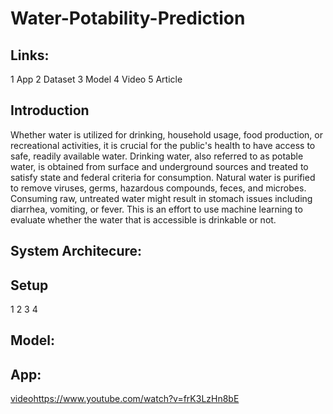 # Water-Potability-Prediction

## Links: 
1 App
2 Dataset
3 Model
4 Video
5 Article

## Introduction
Whether water is utilized for drinking, household usage, food production, or recreational activities, it is crucial for the public's health to have access to safe, readily available water. Drinking water, also referred to as potable water, is obtained from surface and underground sources and treated to satisfy state and federal criteria for consumption. Natural water is purified to remove viruses, germs, hazardous compounds, feces, and microbes. Consuming raw, untreated water might result in stomach issues including diarrhea, vomiting, or fever. This is an effort to use machine learning to evaluate whether the water that is accessible is drinkable or not.

## System Architecure: ![]()

## Setup
1
2
3
4

## Model: ![]()

## App: ![]()

[video](https://www.youtube.com/watch?v=frK3LzHn8bE)https://www.youtube.com/watch?v=frK3LzHn8bE

